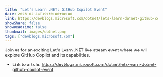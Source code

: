 ```yaml
---
title: "Let’s Learn .NET: GitHub Copilot Event"
date: 2025-02-24T19:30:00+00:00
link: https://devblogs.microsoft.com/dotnet/lets-learn-dotnet-github-copilot-event
showShare: false
showReadTime: false
thumbnail: images/dotnet.png
tags: ["devblogs.microsoft.com"]
---
```

Join us for an exciting Let's Learn .NET live stream event where we will explore GitHub Copilot and its capabilities.

- Link to article: https://devblogs.microsoft.com/dotnet/lets-learn-dotnet-github-copilot-event